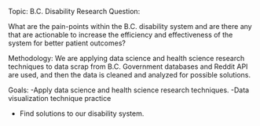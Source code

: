 Topic:  B.C. Disability
Research Question: 

What are the pain-points within the B.C. disability system
and are there any that are actionable to increase the efficiency and effectiveness of the system for better patient outcomes?

Methodology:
We are applying data science and health science research techniques to data scrap from B.C. Government databases and Reddit API are used, and then the data is cleaned and analyzed for possible solutions.

Goals:
-Apply data science and health science research techniques.
-Data visualization technique practice 
- Find solutions to our disability system.



